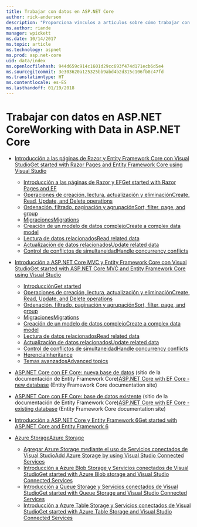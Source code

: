 ```yaml
---
title: Trabajar con datos en ASP.NET Core
author: rick-anderson
description: "Proporciona vínculos a artículos sobre cómo trabajar con datos. En muchos se usa Entity Framework Core."
ms.author: riande
manager: wpickett
ms.date: 10/14/2017
ms.topic: article
ms.technology: aspnet
ms.prod: asp.net-core
uid: data/index
ms.openlocfilehash: 944d659c914c1601d29cc693f474d171ecb6d5e4
ms.sourcegitcommit: 3e303620a125325bb9abd4b2d315c106fb8c47fd
ms.translationtype: HT
ms.contentlocale: es-ES
ms.lasthandoff: 01/19/2018
---
```

# <a name="working-with-data-in-aspnet-core"></a><span data-ttu-id="ea077-104">Trabajar con datos en ASP.NET Core</span><span class="sxs-lookup"><span data-stu-id="ea077-104">Working with Data in ASP.NET Core</span></span> 

* [<span data-ttu-id="ea077-105">Introducción a las páginas de Razor y Entity Framework Core con Visual Studio</span><span class="sxs-lookup"><span data-stu-id="ea077-105">Get started with Razor Pages and Entity Framework Core using Visual Studio</span></span>](xref:data/ef-rp/index)

   * [<span data-ttu-id="ea077-106">Introducción a las páginas de Razor y EF</span><span class="sxs-lookup"><span data-stu-id="ea077-106">Get started with Razor Pages and EF</span></span>](xref:data/ef-rp/intro)
   * [<span data-ttu-id="ea077-107">Operaciones de creación, lectura, actualización y eliminación</span><span class="sxs-lookup"><span data-stu-id="ea077-107">Create, Read, Update, and Delete operations</span></span>](xref:data/ef-rp/crud)
   * [<span data-ttu-id="ea077-108">Ordenación, filtrado, paginación y agrupación</span><span class="sxs-lookup"><span data-stu-id="ea077-108">Sort, filter, page, and group</span></span>](xref:data/ef-rp/sort-filter-page)
   * [<span data-ttu-id="ea077-109">Migraciones</span><span class="sxs-lookup"><span data-stu-id="ea077-109">Migrations</span></span>](xref:data/ef-rp/migrations)
   * [<span data-ttu-id="ea077-110">Creación de un modelo de datos complejo</span><span class="sxs-lookup"><span data-stu-id="ea077-110">Create a complex data model</span></span>](xref:data/ef-rp/complex-data-model)
   * [<span data-ttu-id="ea077-111">Lectura de datos relacionados</span><span class="sxs-lookup"><span data-stu-id="ea077-111">Read related data</span></span>](xref:data/ef-rp/read-related-data)
   * [<span data-ttu-id="ea077-112">Actualización de datos relacionados</span><span class="sxs-lookup"><span data-stu-id="ea077-112">Update related data</span></span>](xref:data/ef-rp/update-related-data)
   * [<span data-ttu-id="ea077-113">Control de conflictos de simultaneidad</span><span class="sxs-lookup"><span data-stu-id="ea077-113">Handle concurrency conflicts</span></span>](xref:data/ef-rp/concurrency)

*   [<span data-ttu-id="ea077-114">Introducción a ASP.NET Core MVC y Entity Framework Core con Visual Studio</span><span class="sxs-lookup"><span data-stu-id="ea077-114">Get started with ASP.NET Core MVC and Entity Framework Core using Visual Studio</span></span>](ef-mvc/index.md)
    *   [<span data-ttu-id="ea077-115">Introducción</span><span class="sxs-lookup"><span data-stu-id="ea077-115">Get started</span></span>](ef-mvc/intro.md)
    *   [<span data-ttu-id="ea077-116">Operaciones de creación, lectura, actualización y eliminación</span><span class="sxs-lookup"><span data-stu-id="ea077-116">Create, Read, Update, and Delete operations</span></span>](xref:data/ef-mvc/crud)
    *   [<span data-ttu-id="ea077-117">Ordenación, filtrado, paginación y agrupación</span><span class="sxs-lookup"><span data-stu-id="ea077-117">Sort, filter, page, and group</span></span>](xref:data/ef-mvc/sort-filter-page)
    *   [<span data-ttu-id="ea077-118">Migraciones</span><span class="sxs-lookup"><span data-stu-id="ea077-118">Migrations</span></span>](xref:data/ef-mvc/migrations)
    *   [<span data-ttu-id="ea077-119">Creación de un modelo de datos complejo</span><span class="sxs-lookup"><span data-stu-id="ea077-119">Create a complex data model</span></span>](ef-mvc/complex-data-model.md)
    *   [<span data-ttu-id="ea077-120">Lectura de datos relacionados</span><span class="sxs-lookup"><span data-stu-id="ea077-120">Read related data</span></span>](ef-mvc/read-related-data.md)
    *   [<span data-ttu-id="ea077-121">Actualización de datos relacionados</span><span class="sxs-lookup"><span data-stu-id="ea077-121">Update related data</span></span>](ef-mvc/update-related-data.md)
    *   [<span data-ttu-id="ea077-122">Control de conflictos de simultaneidad</span><span class="sxs-lookup"><span data-stu-id="ea077-122">Handle concurrency conflicts</span></span>](ef-mvc/concurrency.md)
    *   [<span data-ttu-id="ea077-123">Herencia</span><span class="sxs-lookup"><span data-stu-id="ea077-123">Inheritance</span></span>](ef-mvc/inheritance.md)
    *   [<span data-ttu-id="ea077-124">Temas avanzados</span><span class="sxs-lookup"><span data-stu-id="ea077-124">Advanced topics</span></span>](ef-mvc/advanced.md)
* <span data-ttu-id="ea077-125">[ASP.NET Core con EF Core: nueva base de datos](https://docs.microsoft.com/ef/core/get-started/aspnetcore/new-db) (sitio de la documentación de Entity Framework Core)</span><span class="sxs-lookup"><span data-stu-id="ea077-125">[ASP.NET Core with EF Core - new database](https://docs.microsoft.com/ef/core/get-started/aspnetcore/new-db) (Entity Framework Core documentation site)</span></span>
* <span data-ttu-id="ea077-126">[ASP.NET Core con EF Core: base de datos existente](https://docs.microsoft.com/ef/core/get-started/aspnetcore/existing-db) (sitio de la documentación de Entity Framework Core)</span><span class="sxs-lookup"><span data-stu-id="ea077-126">[ASP.NET Core with EF Core - existing database](https://docs.microsoft.com/ef/core/get-started/aspnetcore/existing-db) (Entity Framework Core documentation site)</span></span>
*   [<span data-ttu-id="ea077-127">Introducción a ASP.NET Core y Entity Framework 6</span><span class="sxs-lookup"><span data-stu-id="ea077-127">Get started with ASP.NET Core and Entity Framework 6</span></span>](entity-framework-6.md)
*   [<span data-ttu-id="ea077-128">Azure Storage</span><span class="sxs-lookup"><span data-stu-id="ea077-128">Azure Storage</span></span>](azure-storage/index.md)
    *   [<span data-ttu-id="ea077-129">Agregar Azure Storage mediante el uso de Servicios conectados de Visual Studio</span><span class="sxs-lookup"><span data-stu-id="ea077-129">Add Azure Storage by using Visual Studio Connected Services</span></span>](https://azure.microsoft.com/documentation/articles/vs-azure-tools-connected-services-storage/)
    *   [<span data-ttu-id="ea077-130">Introducción a Azure Blob Storage y Servicios conectados de Visual Studio</span><span class="sxs-lookup"><span data-stu-id="ea077-130">Get started with Azure Blob storage and Visual Studio Connected Services</span></span>](https://azure.microsoft.com/documentation/articles/vs-storage-aspnet5-getting-started-blobs/)
    *   [<span data-ttu-id="ea077-131">Introducción a Queue Storage y Servicios conectados de Visual Studio</span><span class="sxs-lookup"><span data-stu-id="ea077-131">Get started with Queue Storage and Visual Studio Connected Services</span></span>](https://azure.microsoft.com/documentation/articles/vs-storage-aspnet5-getting-started-queues/)
    *   [<span data-ttu-id="ea077-132">Introducción a Azure Table Storage y Servicios conectados de Visual Studio</span><span class="sxs-lookup"><span data-stu-id="ea077-132">Get started with Azure Table Storage and Visual Studio Connected Services</span></span>](https://azure.microsoft.com/documentation/articles/vs-storage-aspnet5-getting-started-tables/)

